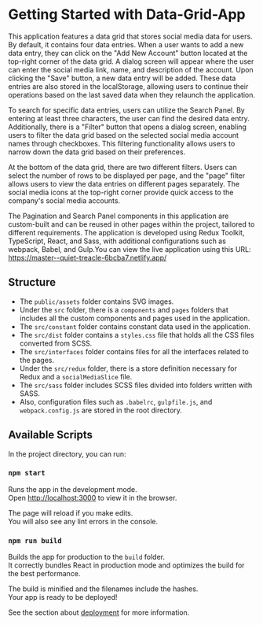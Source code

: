 # Getting Started with Data-Grid-App
This application features a data grid that stores social media data for users. By default, it contains four data entries. When a user wants to add a new data entry, they can click on the "Add New Account" button located at the top-right corner of the data grid. A dialog screen will appear where the user can enter the social media link, name, and description of the account. Upon clicking the "Save" button, a new data entry will be added. These data entries are also stored in the localStorage, allowing users to continue their operations based on the last saved data when they relaunch the application.

To search for specific data entries, users can utilize the Search Panel. By entering at least three characters, the user can find the desired data entry. Additionally, there is a "Filter" button that opens a dialog screen, enabling users to filter the data grid based on the selected social media account names through checkboxes. This filtering functionality allows users to narrow down the data grid based on their preferences.

At the bottom of the data grid, there are two different filters. Users can select the number of rows to be displayed per page, and the "page" filter allows users to view the data entries on different pages separately. The social media icons at the top-right corner provide quick access to the company's social media accounts.

The Pagination and Search Panel components in this application are custom-built and can be reused in other pages within the project, tailored to different requirements. The application is developed using Redux Toolkit, TypeScript, React, and Sass, with additional configurations such as webpack, Babel, and Gulp.You can view the live application using this URL: https://master--quiet-treacle-6bcba7.netlify.app/

## Structure
* The `public/assets` folder contains SVG images. 
* Under the `src` folder, there is a `components` and `pages` folders that includes all the custom components and pages used in the application. 
* The `src/constant` folder contains constant data used in the application. 
* The `src/dist` folder contains a `styles.css` file that holds all the CSS files converted from SCSS. 
* The `src/interfaces` folder contains files for all the interfaces related to the pages. 
* Under the `src/redux` folder, there is a store definition necessary for Redux and a `socialMediaSlice` file. 
* The `src/sass` folder includes SCSS files divided into folders written with SASS. 
* Also, configuration files such as `.babelrc`, `gulpfile.js`, and `webpack.config.js` are stored in the root directory. 

## Available Scripts

In the project directory, you can run:

### `npm start`

Runs the app in the development mode.\
Open [http://localhost:3000](http://localhost:3000) to view it in the browser.

The page will reload if you make edits.\
You will also see any lint errors in the console.

### `npm run build`

Builds the app for production to the `build` folder.\
It correctly bundles React in production mode and optimizes the build for the best performance.

The build is minified and the filenames include the hashes.\
Your app is ready to be deployed!

See the section about [deployment](https://facebook.github.io/create-react-app/docs/deployment) for more information.



